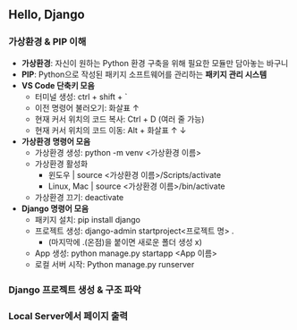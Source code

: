 ## Hello, Django
### 가상환경 & PIP 이해
* **가상환경**: 자신이 원하는 Python 환경 구축을 위해 필요한 모듈만 담아놓는 바구니
* **PIP**: Python으로 작성된 패키지 소프트웨어를 관리하는 **패키지 관리 시스템**
* **VS Code 단축키 모음**
  * 터미널 생성: ctrl + shift + `
  * 이전 명령어 불러오기: 화살표 ↑
  * 현재 커서 위치의 코드 복사: Ctrl + D (여러 줄 가능)
  * 현재 커서 위치의 코드 이동: Alt + 화살표 ↑ ↓
* **가상환경 명령어 모음**
  * 가상환경 생성: python -m venv <가상환경 이름>
  * 가상환경 활성화
    * 윈도우 | source <가상환경 이름>/Scripts/activate
    * Linux, Mac | source <가상환경 이름>/bin/activate
  * 가상환경 끄기: deactivate
* **Django 명령어 모음**
  * 패키지 설치: pip install django
  * 프로젝트 생성: django-admin startproject<프로젝트 명> .
    * (마지막에 .(온점)을 붙이면 새로운 폴더 생성 x)
  * App 생성: python manage.py startapp <App 이름>
  * 로컬 서버 시작: Python manage.py runserver
### Django 프로젝트 생성 & 구조 파악

### Local Server에서 페이지 출력